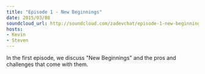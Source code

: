 ```yaml
---
title: "Episode 1 - New Beginnings"
date: 2015/03/08
soundcloud_url: http://soundcloud.com/zadevchat/episode-1-new-beginnings
hosts:
- Kevin
- Steven
---
```


In the first episode, we discuss "New Beginnings" and the pros and challenges that come with them.
